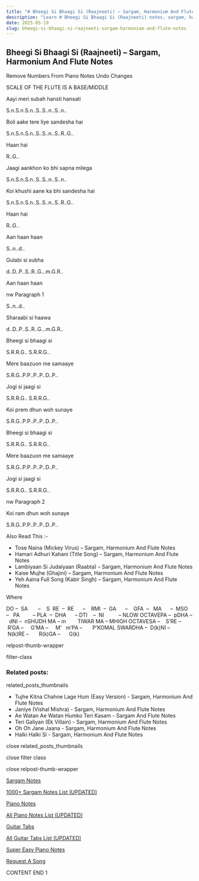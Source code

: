 ```yaml
---
title: "# Bheegi Si Bhaagi Si (Raajneeti) – Sargam, Harmonium And Flute Notes"
description: "Learn # Bheegi Si Bhaagi Si (Raajneeti) notes, sargam, harmonium notations and flute notes. Easy step-by-step tutorial for beginners."
date: 2025-05-19
slug: bheegi-si-bhaagi-si-raajneeti-sargam-harmonium-and-flute-notes
---
```


## Bheegi Si Bhaagi Si (Raajneeti) – Sargam, Harmonium And Flute Notes

Remove Numbers From Piano Notes
Undo Changes

SCALE OF THE FLUTE IS A BASE/MIDDLE

Aayi meri subah hansti hansati

S.n.S.n.S.n..S..S..n..S..n..

Boli aake tere liye sandesha hai

S.n.S.n.S.n..S..S..n..S..R..G..

Haan hai

R..G..

Jaagi aankhon ko bhi sapna milega

S.n.S.n.S.n..S..S..n..S..n..

Koi khushi aane ka bhi sandesha hai

S.n.S.n.S.n..S..S..n..S..R..G..

Haan hai

R..G..

Aan haan haan

S..n..d..

Gulabi si subha

d..D..P..S..R..G…m.G.R..

Aan haan haan

nw Paragraph 1

S..n..d..

Sharaabi si haawa

d..D..P..S..R..G…m.G.R..

Bheegi si bhaagi si

S.R.R.G.. S.R.R.G..

Mere baazuon me samaaye

S.R.G..P.P..P..P..D..P..

Jogi si jaagi si

S.R.R.G.. S.R.R.G..

Koi prem dhun woh sunaye

S.R.G..P.P..P..P..D..P..

Bheegi si bhaagi si

S.R.R.G.. S.R.R.G..

Mere baazuon me samaaye

S.R.G..P.P..P..P..D..P..

Jogi si jaagi si

S.R.R.G.. S.R.R.G..

nw Paragraph 2

Koi ram dhun woh sunaye

S.R.G..P.P..P..P..D..P..

Also Read This :-

* Tose Naina (Mickey Virus) – Sargam, Harmonium And Flute Notes
* Hamari Adhuri Kahani (Title Song) – Sargam, Harmonium And Flute Notes
* Lambiyaan Si Judaiyaan (Raabta) – Sargam, Harmonium And Flute Notes
* Kaise Mujhe (Ghajini) – Sargam, Harmonium And Flute Notes
* Yeh Aaina Full Song (Kabir Singh) – Sargam, Harmonium And Flute Notes

Where

DO –  SA       –    S  RE  –  RE      –    RMI  –  GA      –    GFA  –   MA      –  MSO  –   PA         – PLA  –  DHA      – DTI    –  NI          – NLOW OCTAVEPA –  pDHA –  dNI –  nSHUDH MA – m        TIWAR MA – MHIGH OCTAVESA –    S’RE –     R’GA –     G’MA –     M’   m’PA –       P’KOMAL SWARDHA –  D(k)NI –       N(k)RE –       R(k)GA –      G(k)

relpost-thumb-wrapper

filter-class

### Related posts:

related_posts_thumbnails

* Tujhe Kitna Chahne Lage Hum (Easy Version) - Sargam, Harmonium And Flute Notes
* Janiye (Vishal Mishra) - Sargam, Harmonium And Flute Notes
* Ae Watan Ae Watan Humko Teri Kasam - Sargam And Flute Notes
* Teri Galiyan (Ek Villain) - Sargam, Harmonium And Flute Notes
* Oh Oh Jane Jaana - Sargam, Harmonium And Flute Notes
* Halki Halki Si - Sargam, Harmonium And Flute Notes

close related_posts_thumbnails

close filter class

close relpost-thumb-wrapper

[Sargam Notes](https://www.notationsworld.com/sargam-notes.html)

[1000+ Sargam Notes List (UPDATED)](https://www.notationsworld.com/all-songs-list-sargam-notes.html)

[Piano Notes](https://www.notationsworld.com/piano-notes.html)

[All Piano Notes List (UPDATED)](https://www.notationsworld.com/all-songs-list-piano-notes.html)

[Guitar Tabs](https://www.notationsworld.com/guitar-tabs.html)

[All Guitar Tabs List (UPDATED)](https://www.notationsworld.com/all-songs-list-guitar-tabs.html)

[Super Easy Piano Notes](https://studywall.in/)

[Request A Song](https://www.notationsworld.com/request-a-song.html)

CONTENT END 1


